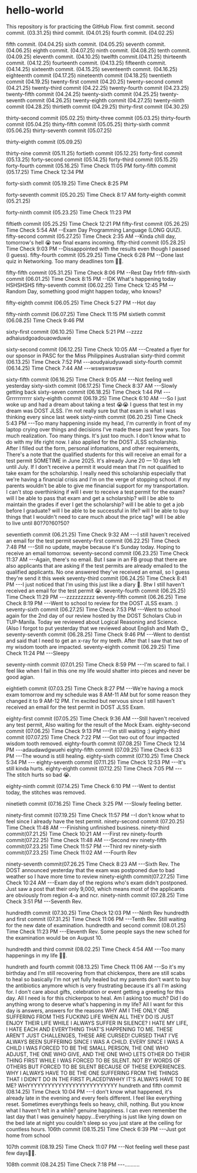 # hello-world
This repository is for practicing the GitHub Flow.
first commit.
second commit. (03.31.25)
third commit. (04.01.25)
fourth commit. (04.02.25)

fifth commit. (04.04.25)
sixth commit. (04.05.25)
seventh commit. (04.06.25)
eighth commit. (04.07.25)
ninth commit. (04.08.25)
tenth commit. (04.09.25)
eleventh commit. (04.10.25)
twelfth commit.(04.11.25)
thirteenth commit. (04.12.25) 
fourteenth commit. (04.13.25)
fifteenth commit. (04.14.25)
sixteenth commit. (04.15.25)
seventeenth commit. (04.16.25)
eighteenth commit (04.17.25)
nineteenth commit (04.18.25)
twentieth commit (04.19.25)
twenty-first commit (04.20.25)
twenty-second commit (04.21.25)
twenty-third commit (04.22.25)
twenty-fourth commit (04.23.25)
twenty-fifth commit (04.24.25)
twenty-sixth commit (04.25.25)
twenty-seventh commit (04.26.25)
twenty-eighth commit (04.27.25)
twenty-ninth commit (04.28.25)
thirtieth commit (04.29.25)
thirty-first commit (04.30.25)

thirty-second commit (05.02.25)
thirty-three commit (05.03.25)
thirty-fourth commit (05.04.25)
thirty-fifth commit (05.05.25)
thirty-sixth commit (05.06.25)
thirty-seventh commit (05.07.25)

thirty-eighth commit (05.09.25)

thirty-nine commit (05.11.25) 
fortieth commit (05.12.25)
forty-first commit (05.13.25)
forty-second commit (05.14.25)
forty-third commit (05.15.25)
forty-fourth commit (05.16.25) Time Check 11:05 PM
forty-fifth commit (05.17.25) Time Check 12:34 PM

forty-sixth commit (05.19.25) Time Check 8:25 PM

forty-seventh commit (05.20.25) Time Check 8:17 AM
forty-eighth commit (05.21.25)

forty-ninth commit (05.23.25) Time Check 11:23 PM

fiftieth commit (05.25.25) Time Check 12:21 PM
fifty-first commit (05.26.25) Time Check 5:54 AM --Exam Day Programming Language (LONG QUIZ).
fifty-second commit (05.27.25) Time Check 2:35 AM --Kinda chill day, tomorrow's hell 😭 two final exams incoming.
fifty-third commit (05.28.25) Time Check 9:03 PM --Dissappointed with the results even though I passed (I guess).
fifty-fourth commit (05.29.25) Time Check  6:28 PM --Done last quiz in Networking. Too many deadlines tom 😵‍💫.

fifty-fifth commit (05.31.25) Time Check 8:06 PM --Rest Day frfrfr
fifth-sixth commit (06.01.25) Time Check 8:15 PM --IDK What's happening today HSHSHSHS
fifty-seventh commit (06.02.25) Time Check 12:45 PM --Random Day, something good might happen today, who knows? 


fifty-eighth commit (06.05.25) Time Check 5:27 PM --Hot day

fifty-ninth commit (06.07.25) Time Check 11:15 PM 
sixtieth commit (06.08.25) Time Check 9:46 PM

sixty-first commit (06.10.25) Time Check 5:21 PM --zzzz adhaiusdgoadouaowduwie

sixty-second commit (06.12.25) Time Check 10:05 AM ---Created a flyer for our sponsor in PASC for the Miss Philippines Australian 
sixty-third commit (06.13.25) Time Check 7:52 PM ---aoudyaiudyuwadi
sixty-fourth commit (06.14.25) Time Check 7:44 AM ---wswswswsw

sixty-fifth commit (06.16.25) Time Check 9:05 AM ---Not feeling well yesterday
sixty-sixth commit (06.17.25) Time Check 8:37 AM ---Slowly getting back
sixty-seven commit (06.18.25) Time Check 1:44 PM ---Grrrrrrrrrrr
sixty-eighth commit (06.19.25) Time Check 6:10 AM ---So I just woke up and had a dream about taking a test 😭😭 I guess that test in my dream was DOST JLSS. I'm not really sure but that exam is what I was thinking every since last week
sixty-ninth commit (06.20.25) Time Check 5:43 PM ---Too many happening inside my head, I'm currently in front of my laptop crying over things and decisions I've made these past few years. Too much realization. Too many things. It's just too much. I don't know what to do with my life right now. I also applied for the DOST JLSS scholarship. After I filled out the form, personal infomations, and other requirements, There's a note that the qualified students for this will receive an email for a test permit SOMETIME in June 2025. It's already June 20 — 10 days left until July. If I don't receive a permit it would mean that I'm not qualified to take exam for the scholarship. I really need this scholarship especially that we're having a financial crisis and I'm on the verge of stopping school. if my parents wouldn't be able to give me financial support for my transportation. I can't stop overthinking if will I ever to receive a test permit for the exam? will I be able to pass that exam and get a scholarship? will I be able to maintain the grades if ever I get the scholarship? will I be able to get a job before I graduate? will I be able to be successful in life? will I be able to buy things that I wouldn't need to care much about the price tag? will I be able to live until 80?70?60?50?  

seventieth commit (06.21.25) Time Check 9:32 AM ---I still haven't received an email for the test permit
seventy-first commit (06.22.25) Time Check 7:48 PM ---Still no update, maybe because it's Sunday today. Hoping to receive an email tomorrow.
seventy-second commit (06.23.25) Time Check 11:37 AM ---Again, there's no email. But I saw in an FB group that there are also applicants that are asking if the test permits are already emailed to the qualified applicants. No one answered they've received an email, so I guess they're send it this week 
seventy-third commit (06.24.25) Time Check 8:41 PM ---I just noticed that I'm using this just like a diary 🤣. Btw I still haven't received an email for the test permit 😭.
seventy-fourth commit (06.25.25) Time Check  11:29 PM ---zzzzzzzzzz
seventy-fifth commit (06.26.25) Time Check 8:19 PM ---Went to school to review for the DOST JLSS exam. :)
seventy-sixth commit (06.27.25) Time Check 7:53 PM ---Went to school again for the 2nd day of our review hosted by the DOST Scholars Club in TUP-Manila. Today we reviewed about Logical Reasoning and Science. (Also I forgot to put yesterday that we reviewed about English and Math 😊_
seventy-seventh commit (06.28.25) Time Check 9:46 PM ---Went to dentist and said that I need to get an x-ray for my teeth. After that I saw that two of my wisdom tooth are impacted.
seventy-eighth commit (06.29.25) Time Check 11:24 PM ---Sleepy

seventy-ninth commit (07.01.25) Time Check 8:59 PM ---I'm scared to fail. I feel like when I fail in this one my life would shatter into pieces and never be good agian.

eightieth commit (07.03.25) Time Check 8:27 PM ---We're having a mock exam tomorrow and my schedule was 8 AM-11 AM but for some reason they changed it to 9 AM-12 PM. I'm excited but nervous since I still haven't received an email for the test permit in DOST JLSS Exam.

eighty-first commit (07.05.25) Time Check 9:36 AM ---Still haven't received any test permit, Also waiting for the result of the Mock Exam.
eighty-second commit (07.06.25) Time Check 9:13 PM ---I'm still waiting :)
eighty-third commit (07.07.25) Time Check 7:22 PM ---Got two out of four impacted wisdom tooth removed. 
eighty-fourth commit (07.08.25) Time Check 12.14 PM ---adaudawdgwuehi
eighty-fifth commit (07.09.25) Time Check 6:33 PM ---The wound is still healing.
eighty-sixth commit (07.10.25) Time Check 5:34 PM ---
eighty-seventh commit (07.11.25) Time Check 12:53 PM ---It's still kinda hurts.
eighty-eighth commit (07.12.25) Time Check 7:05 PM ---The stitch hurts so bad 😭.

eighty-ninth commit (07.14.25) Time Check 6:10 PM ---Went to dentist today, the stitches was removed.

ninetieth commit (07.16.25) Time Check 3:25 PM ---Slowly feeling better.


ninety-first commit (07.19.25) Time Check 11:57 PM --I don't know what to feel since I already have the test permit.
ninety-second commit (07.20.25) Time Check 11:48 AM ---Finishing unfinished business.
ninety-third commit(07.21.25) Time Check 10:21 AM ---First rev
ninety-fourth commit(07.22.25) Time Check 11:48 AM ---Second rev
ninety-fifth commit(07.23.25) Time Check 11:57 PM ---Third rev
ninety-sixth commit(07.23.25) Time Check 11:02 AM ---Fourth Rev

ninety-seventh commit(07.26.25 Time Check 8:23 AM ---Sixth Rev. The DOST announced yesterday that the exam was postponed due to bad weather so I have more time to review
ninety-eighth commit(07.27.25) Time Check 10:24 AM ---Exam day of the regions who's exam didn't postponed. Just saw a post that their only 9,000, which means most of the applicants are obviously from region 4-a and ncr.
ninety-ninth commit (07.28.25) Time Check 3:51 PM ---Seventh Rev.

hundredth commit (07.30.25) Time Check 12:03 PM ---Ninth Rev
hundredth and first commit (07.31.25) Time Check 11:06 PM ---Tenth Rev. Still waiting for the new date of examination. 
hundredth and second commit (08.01.25) Time Check 11:23 PM ---Eleventh Rev. Some people says the new sched for the examination would be on August 10.

hundredth and third commit (08.02.25) Time Check 4:54 AM ---Too many happenings in my life 😵‍💫.










hundreth and fourth commit (08.13.25) Time Check 11:06 AM ---So it's my birthday and I'm still recovering from that chickenpox, there are still scabs to heal so basically I'm not yet fully healed but my parents don't want to buy the antibiotics anymore which is very frustrating because it's all I'm asking for. I don't care about gifts, celebration or event getting a greeting for this day. All I need is for this chickenpox to heal. Am I asking too much? Did I do anything wrong to deserve what's happening in my life? All I want for this day is answers, answers for the reasons WHY AM I THE ONLY ONE SUFFERING FROM THIS FUCKING LIFE WHEN ALL THEY DO IS JUST ENJOY THEIR LIFE WHILE I ALWAYS SUFFER IN SILENCE? I HATE MY LIFE, I HATE EACH AND EVERYTHING THAT'S HAPPENING TO ME. THESE AREN'T JUST CHALLENGES, THESE ARE CURSED! CURSED THAT I'VE ALWAYS BEEN SUFFERING SINCE I WAS A CHILD. EVERY SINCE I WAS A CHILD I WAS FORCED TO BE THE SMALL PERSON, THE ONE WHO ADJUST, THE ONE WHO GIVE, AND THE ONE WHO LETS OTHER DO THEIR THING FIRST WHILE I WAS FORCED TO BE SILENT. NOT BY WORDS OF OTHERS BUT FORCED TO BE SILENT BECAUSE OF THESE EXPERIENCES. WHY I ALWAYS HAVE TO BE THE ONE SUFFERING FROM THE THINGS THAT I DIDN'T DO IN THE FIRST PLACED?WHHY IT'S ALWAYS HAVE TO BE ME? WHYYYYYYYYYYYYYYYYYYYYYYYYYY
hundreth and fifth commit (08.14.25) Time Check 10:04 PM ---I don't know what happened, it's already late in the evening and every feels different. I feel like everything reset. Sometimes everythings feels so heavy, chill, nothing. But you know what I haven't felt in a while? genuine happiness. I can even remember the last day that I was genuinely happy...Everything is just like lying down on the bed late at night you couldn't sleep so you just stare at the ceiling for countless hours.
106th commit (08.15.25) Time Check 6:39 PM ---Just got home from school



107th commit (08.19.25) Time Check 11:07 PM ---Not feeling well these past few days😵‍💫.




108th commit (08.24.25) Time Check 7:18 PM ---..........



